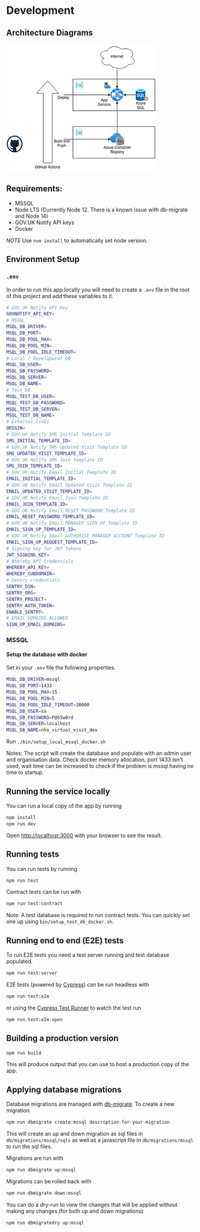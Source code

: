# Development
<!-- Architecture Diagram needs to be updated -->
## Architecture Diagrams

![virtual visits manually managed cloud architecture diagram](./vv-cloud-architecture.png "Virtual Visits Azure Cloud Architecture Diagram")

## Requirements:

- MSSQL
- Node LTS (Currently Node 12. There is a known issue with db-migrate and Node 14)
- GOV.UK Notify API keys
- Docker

_NOTE_ Use `nvm install` to automatically set node version.

## Environment Setup

### `.env`

In order to run this app locally you will need to create a `.env` file in the root of this project and add these variables to it.

```bash
# GOV.UK Notify API Key
GOVNOTIFY_API_KEY=
# MSSQL
MSQL_DB_DRIVER=
MSQL_DB_PORT=
MSQL_DB_POOL_MAX=
MSQL_DB_POOL_MIN=
MSQL_DB_POOL_IDLE_TIMEOUT=
# Local / Development DB
MSQL_DB_USER=
MSQL_DB_PASSWORD=
MSQL_DB_SERVER=
MSQL_DB_NAME=
# Test DB
MSQL_TEST_DB_USER=
MSQL_TEST_DB_PASSWORD=
MSQL_TEST_DB_SERVER=
MSQL_TEST_DB_NAME=
# External links
ORIGIN=
# GOV.UK Notify SMS Initial Template ID
SMS_INITIAL_TEMPLATE_ID=
# GOV.UK Notify SMS Updated Visit Template ID
SMS_UPDATED_VISIT_TEMPLATE_ID=
# GOV.UK Notify SMS Join Template ID
SMS_JOIN_TEMPLATE_ID=
# GOV.UK Notify Email Initial Template ID
EMAIL_INITIAL_TEMPLATE_ID=
# GOV.UK Notify Email Updated Visit Template ID
EMAIL_UPDATED_VISIT_TEMPLATE_ID=
# GOV.UK Notify Email Join Template ID
EMAIL_JOIN_TEMPLATE_ID=
# GOV.UK Notify Email RESET PASSWORD Template ID
EMAIL_RESET_PASSWORD_TEMPLATE_ID=
# GOV.UK Notify Email MANAGER SIGN UP Template ID
EMAIL_SIGN_UP_TEMPLATE_ID=
# GOV.UK Notify Email AUTHORISE MANAGER ACCOUNT Template ID
EMAIL_SIGN_UP_REQUEST_TEMPLATE_ID=
# Signing key for JWT tokens
JWT_SIGNING_KEY=
# Whereby API Credentials
WHEREBY_API_KEY=
WHEREBY_SUBDOMAIN=
# Sentry credentials
SENTRY_DSN=
SENTRY_ORG=
SENTRY_PROJECT=
SENTRY_AUTH_TOKEN=
ENABLE_SENTRY=
# EMAIL DOMAINS ALLOWED
SIGN_UP_EMAIL_DOMAINS=
```

### MSSQL

#### Setup the database with docker

Set in your `.env` file the following properties.

```bash
MSQL_DB_DRIVER=mssql
MSQL_DB_PORT=1433
MSQL_DB_POOL_MAX=15
MSQL_DB_POOL_MIN=5
MSQL_DB_POOL_IDLE_TIMEOUT=30000
MSQL_DB_USER=sa
MSQL_DB_PASSWORD=P@55w0rd
MSQL_DB_SERVER=localhost
MSQL_DB_NAME=nhs_virtual_visit_dev
```

Run `./bin/setup_local_mssql_docker.sh`

Notes:
The script will create the database and populate with an admin user and organisation data.
Check docker memory allocation, port 1433 isn't used, wait time can be increased to check if the problem is mssql having no time to startup.

## Running the service locally

You can run a local copy of the app by running

```bash
npm install
npm run dev
```

Open [http://localhost:3000](http://localhost:3000) with your browser to see the result.

## Running tests

You can run tests by running

```bash
npm run test
```

Contract tests can be run with

```bash
npm run test:contract
```

Note: A test database is required to run contract tests. You can quickly set one up using `bin/setup_test_db_docker.sh`.

## Running end to end (E2E) tests

To run E2E tests you need a test server running and test database populated.

```bash
npm run test:server
```

E2E tests (powered by [Cypress](https://www.cypress.io/)) can be run headless with

```bash
npm run test:e2e
```

or using the [Cypress Test Runner](https://docs.cypress.io/guides/core-concepts/test-runner.html#Overview) to watch the test run

```bash
npm run test:e2e:open
```

## Building a production version

```bash
npm run build
```

This will produce output that you can use to host a production copy of the app.

## Applying database migrations

Database migrations are managed with [db-migrate](https://github.com/db-migrate/node-db-migrate). To create a new migration

```bash
npm run dbmigrate create:mssql description-for-your-migration
```

This will create an up and down migration as sql files in `db/migrations/mssql/sqls` as well as a javascript file in `db/migrations/mssql` to run the sql files.

Migrations are run with

```bash
npm run dbmigrate up:mssql
```

Migrations can be rolled back with

```bash
npm run dbmigrate down:mssql
```

You can do a dry-run to view the changes that will be applied without making any changes (for both up and down migrations)

```bash
npm run dbmigratedry up:mssql
```
